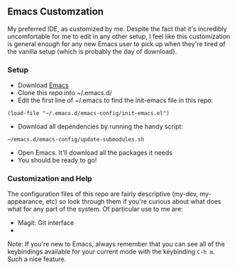 ## Emacs Customzation ##

My preferred IDE, as customized by me. Despite the fact that it's incredibly uncomfortable for me to edit in any other setup, I feel like this customization is general enough for any new Emacs user to pick up when they're tired of the vanilla setup (which is probably the day of download).

### Setup ###

- Download [Emacs](https://www.gnu.org/software/emacs/emacs.html)
- Clone this repo into ~/.emacs.d/
- Edit the first line of ~/.emacs to find the init-emacs file in this repo:

```(load-file "~/.emacs.d/emacs-config/init-emacs.el")```

- Download all dependencies by running the handy script:

`~/emacs.d/emacs-config/update-submodules.sh`

- Open Emacs. It'll download all the packages it needs
- You should be ready to go!

### Customization and Help ###

The configuration files of this repo are fairly descriptive (my-dev, my-appearance, etc) so look through them if you're curious about what does what for any part of the system. Of particular use to me are:

- Magit: Git interface
- 

Note: If you're new to Emacs, always remember that you can see all of the keybindings available for your current mode with the keybinding `C-h m`. Such a nice feature.
